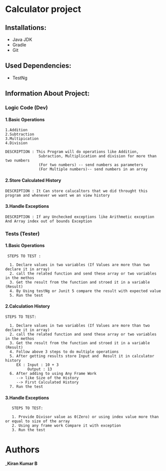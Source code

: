 # Calculator project

## Installations:
* Java JDK
* Gradle
* Git
## Used Dependencies:
* TestNg
## Information About Project:
### Logic Code (Dev)
#### 1.Basic Operations
    1.Addition
    2.Subtraction
    3.Multipication
    4.Division

    DESCRIPTION : This Program will do operations like Addition,
                   Subraction, Multiplication and division for more than two numbers
                   (For two numbers) -- send numbers as parameters
                   (For Multiple numbers)-- send numbers in an array
#### 2.Store Calculated History
    DESCRIPTION : It Can store calucaltors that we did throught this program and whenever we want we an view history

#### 3.Handle Exceptions
    DESCRIPTION : If any Unchecked exceptions like Arithmetic exception And Array index out of bounds Exception

### Tests (Tester)

#### 1.Basic Operations

     STEPS TO TEST :

      1. Declare values in two variables (If Values are more than two declare it in array)
      2. call the related function and send these array or two variables in the methos
      3. Get the result from the function and stroed it in a variable (Result)
      4. By Using testNg or Junit 5 compare the result with expected value
      5. Run the test 

#### 2.Calculation History
    STEPS TO TEST:

      1. Declare values in two variables (If Values are more than two declare it in array)
      2. call the related function and send these array or two variables in the methos
      3. Get the result from the function and stroed it in a variable (Result)
      4. Follow above 3 steps to do multiple operations
      5. After getting results store Input and  Result it in calculator history
         EX : Input : 10 + 3
              Output : 13
      6. After adding to using Any Frame Work
         --> like Size of the History
         --> First Calculated History 
      7. Run the test

#### 3.Handle Exceptions
       STEPS TO TEST:

       1. Provide Divisor value as 0(Zero) or using index value more than or equal to size of the array
       2. Using any frame work Compare it with exception
       3. Run the test
# Authors
_**Kiran Kumar B**
